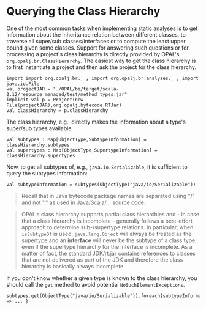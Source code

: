 # Querying the Class Hierarchy

One of the most common tasks when implementing static analyses is to get information about the inheritance relation between different classes, to traverse all super/sub classes/interfaces or to compute the least upper bound given some classes. Support for answering such questions or for processing a project's class hierarchy is directly provided by OPAL's `org.opalj.br.ClassHierarchy`. The easiest way to get the class hierarchy is to first instantiate a project and then ask the project for the class hierarchy.

    import import org.opalj.br._ ; import org.opalj.br.analyses._ ; import java.io.File
    val projectJAR = "./OPAL/bi/target/scala-2.12/resource_managed/test/method_types.jar"
    implicit val p = Project(new File(projectJAR),org.opalj.bytecode.RTJar)
    val classHierarchy = p.classHierarchy

The class hierarchy, e.g., directly makes the information about a type's super/sub types available:

    val subtypes : Map[ObjectType,SubtypeInformation] = classHierarchy.subtypes
    val supertypes : Map[ObjectType,SupertypeInformation] = classHierarchy.supertypes

Now, to get all subtypes of, e.g., `java.io.Serializable`, it is sufficient to query the subtypes information:

    val subtypeInformation = subtypes(ObjectType("java/io/Serializable"))

>Recall that in Java bytecode package names are separated using "/" and not "." as used in Java/Scala/... source code.

>OPAL's class hierarchy supports partial class hierarchies and - in case that a class hierarchy is incomplete - generally follows a best-effort approach to determine sub-/supertype relations. In particular, when `isSubtypeOf` is used, `java.lang.Object` will always be treated as the supertype and an **interface** will never be the subtype of a class type, even if the supertype hierarchy for the interface is incomplete. As a matter of fact, the standard JDK/rt.jar contains references to classes that are not delivered as part of the JDK and therefore the class hierarchy is basically always incomplete.

If you don't know whether a given type is known to the class hierarchy, you should call the `get` method to avoid potential `NoSuchElementExceptions`.

    subtypes.get(ObjectType("java/io/Serializable")).foreach{subtypeInformation => ... }
